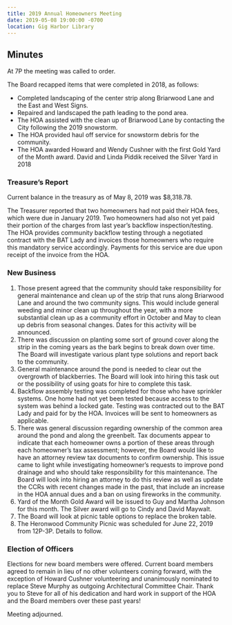 ```yaml
---
title: 2019 Annual Homeowners Meeting
date: 2019-05-08 19:00:00 -0700
location: Gig Harbor Library
---
```


## Minutes

At 7P the meeting was called to order.

The Board recapped items that were completed in 2018, as follows:

* Completed landscaping of the center strip along Briarwood Lane and the East and West Signs.
* Repaired and landscaped the path leading to the pond area.
* The HOA assisted with the clean up of Briarwood Lane by contacting the City following the 2019 snowstorm.
* The HOA provided haul off service for snowstorm debris for the community.
* The HOA awarded Howard and Wendy Cushner with the first Gold Yard of the Month award. David and Linda Piddik received the Silver Yard in 2018

### Treasure’s Report

Current balance in the treasury as of May 8, 2019 was $8,318.78.

The Treasurer reported that two homeowners had not paid their HOA fees, which were due in January 2019. Two homeowners had also not yet paid their portion of the charges from last year’s backflow inspection/testing. The HOA provides community backflow testing through a negotiated contract with the BAT Lady and invoices those homeowners who require this mandatory service accordingly. Payments for this service are due upon receipt of the invoice from the HOA.

### New Business

1. Those present agreed that the community should take responsibility for general maintenance and clean up of the strip that runs along Briarwood Lane and around the two community signs. This would include general weeding and minor clean up throughout the year, with a more substantial clean up as a community effort in October and May to clean up debris from seasonal changes. Dates for this activity will be announced.
2. There was discussion on planting some sort of ground cover along the strip in the coming years as the bark begins to break down over time. The Board will investigate various plant type solutions and report back to the community.
3. General maintenance around the pond is needed to clear out the overgrowth of blackberries. The Board will look into hiring this task out or the possibility of using goats for hire to complete this task.
4. Backflow assembly testing was completed for those who have sprinkler systems. One home had not yet been tested because access to the system was behind a locked gate. Testing was contracted out to the BAT Lady and paid for by the HOA. Invoices will be sent to homeowners as applicable.
5. There was general discussion regarding ownership of the common area around the pond and along the greenbelt. Tax documents appear to indicate that each homeowner owns a portion of these areas through each homeowner’s tax assessment; however, the Board would like to have an attorney review tax documents to confirm ownership. This issue came to light while investigating homeowner’s requests to improve pond drainage and who should take responsibility for this maintenance. The Board will look into hiring an attorney to do this review as well as update the CCRs with recent changes made in the past, that include an increase in the HOA annual dues and a ban on using fireworks in the community.
6. Yard of the Month Gold Award will be issued to Guy and Martha Johnson for this month. The Silver award will go to Cindy and David Maywalt.
7. The Board will look at picnic table options to replace the broken table.
8. The Heronwood Community Picnic was scheduled for June 22, 2019 from 12P-3P. Details to follow.

### Election of Officers

Elections for new board members were offered. Current board members agreed to remain in lieu of no other volunteers coming forward, with the exception of Howard Cushner volunteering and unanimously nominated to replace Steve Murphy as outgoing Architectural Committee Chair. Thank you to Steve for all of his dedication and hard work in support of the HOA and the Board members over these past years!

Meeting adjourned.
